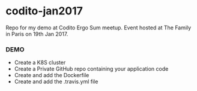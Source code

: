 # codito-jan2017
Repo for my demo at Codito Ergo Sum meetup. Event hosted at The Family in Paris on 19th Jan 2017.

### DEMO
- Create a K8S cluster
- Create a Private GitHub repo containing your application code
- Create and add the Dockerfile
- Create and add the .travis.yml file
